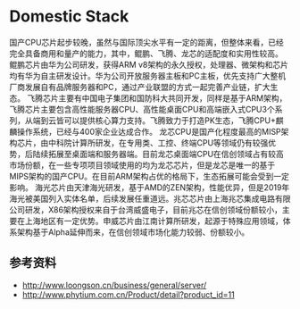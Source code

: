 # Domestic Stack

国产CPU芯片起步较晚，虽然与国际顶尖水平有一定的距离，但整体来看，已经完全具备商用和量产的能力，其中，鲲鹏、飞腾、龙芯的适配度和实用性较高。
鲲鹏芯片由华为公司研发，获得ARM v8架构的永久授权，处理器、微架构和芯片均有华为自主研发设计。华为公司开放服务器主板和PC主板，优先支持广大整机厂商发展自有品牌服务器和PC，通过产业联盟的方式一起完善产业链，扩大生态。
飞腾芯片主要有中国电子集团和国防科大共同开发，同样是基于ARM架构，飞腾芯片主要包含高性能服务器CPU、高性能桌面CPU和高端嵌入式CPU3个系列，从端到云皆可以提供核心算力支持。飞腾致力于打造PK生态，飞腾CPU+麒麟操作系统，已经与400家企业达成合作。
龙芯CPU是国产化程度最高的MISP架构芯片，由中科院计算所研发，在专用类、工控、终端CPU等领域仍有较强优势，后陆续拓展至桌面端和服务器端。目前龙芯桌面端CPU在信创领域占有较高市场份额，在一些专项项目领域使用的均为龙芯芯片，但是龙芯是唯一的基于MIPS架构的国产CPU。在目前ARM架构占优的格局下，生态拓展可能会受到一定影响。
海光芯片由天津海光研发，基于AMD的ZEN架构，性能优异，但是2019年海光被美国列入实体名单，后续发展任重道远。兆芯芯片由上海兆芯集成电路有限公司研发，X86架构授权来自于台湾威盛电子，目前兆芯在信创领域份额较小，主要在上海地区有一定优势。申威芯片由江南计算所研发，起源于特殊应用领域，体系架构基于Alpha延伸而来，在信创领域市场化能力较弱、份额较小。

## 参考资料

* http://www.loongson.cn/business/general/server/
* http://www.phytium.com.cn/Product/detail?product_id=11
